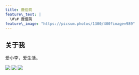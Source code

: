 ```yaml
---
title: 鹿佳莼
feature\_text: |
  \#\# 鹿佳莼
feature\_image: "https://picsum.photos/1300/400?image=989"
---
```


## 关于我

爱小李，爱生活。

![][image-1]
![][image-2]
![][image-3]

[image-1]:	assets/img/portfolio.jpeg
[image-2]:	assets/img/portfolio2.jpeg
[image-3]:	assets/img/portfolio3.jpeg